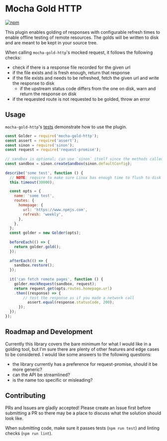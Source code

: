 # Mocha Gold HTTP

[![npm](https://img.shields.io/npm/v/mocha-gold-http.svg?style=flat-square)](https://www.npmjs.com/package/mocha-gold-http)

This plugin enables golding of responses with configurable refresh times to enable offline testing
of remote resources. The golds will be written to disk and are meant to be kept in your source tree.

When calling `mocha-gold-http`'s mocked request, it follows the following checks:

- check if there is a response file recorded for the given url
- if the file exists and is fresh enough, return that response
- if the file exists and needs to be refreshed, fetch the given url and write the response to disk
  - if the upstream status code differs from the one on disk, warn and return the response on disk
- if the requested route is not requested to be golded, throw an error

## Usage

`mocha-gold-http`'s [tests](glob/master/test) demonstrate how to use the plugin.

```js
const Golder = require('mocha-gold-http');
const assert = require('assert');
const sinon = require('sinon');
const request = require('request-promise');
 
// sandbox is optional; can use `sinon` itself since the methods called are the same
const sandbox = sinon.createSandbox(sinon.defaultConfig);
 
describe('some test', function () {
  // NOTE: require to make sure Linux has enough time to flush to disk
  this.timeout(30000);

  const opts = {
    name: 'some test',
    routes: {
      homepage: {
        url: 'https://www.npmjs.com',
        refresh: 'weekly',
      },
    },
  };
  const golder = new Golder(opts);
 
  beforeEach(() => {
    return golder.gold();
  });
 
  afterEach(() => {
    sandbox.restore();
  });
 
  it('can fetch remote pages', function () {
    golder.mockRequest(sandbox, request);
    return request.get(opts.routes.homepage.url)
    .then((response) => {
        // test the response as if you made a network call
	      assert.equal(response.statusCode, 200);
      });
  });
});

```

## Roadmap and Development

Currently this library covers the bare minimum for what I would like in a
golding tool, but I'm sure there are plenty of other features and edge cases to
be considered. I would like some answers to the following questions:

- the library currently has a preference for request-promise, should it be more generic?
- can the API be streamlined?
- is the name too specific or misleading?

## Contributing

PRs and Issues are gladly accepted! Please create an Issue first before submitting
a PR so there may be a place to discuss what the solution should look like.

When submitting code, make sure it passes tests (`npm run test`) and linting
checks (`npm run lint`).
